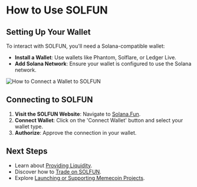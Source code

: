 # How to Use SOLFUN

## Setting Up Your Wallet

To interact with SOLFUN, you'll need a Solana-compatible wallet:

- **Install a Wallet**: Use wallets like Phantom, Solflare, or Ledger Live.
- **Add Solana Network**: Ensure your wallet is configured to use the Solana network.

![How to Connect a Wallet to SOLFUN](/assets/screenshots/solfun-wallet.jpg)

## Connecting to SOLFUN

1. **Visit the SOLFUN Website**: Navigate to [Solana.Fun](https://solana.fun).
2. **Connect Wallet**: Click on the 'Connect Wallet' button and select your wallet type.
3. **Authorize**: Approve the connection in your wallet.

## Next Steps

- Learn about [Providing Liquidity](../snapper-dex/liquidity-provision.md).
- Discover how to [Trade on SOLFUN](../snapper-dex/trading-on-solfun.md).
- Explore [Launching or Supporting Memecoin Projects](../fomo-launchpad/supporting-projects.md).
